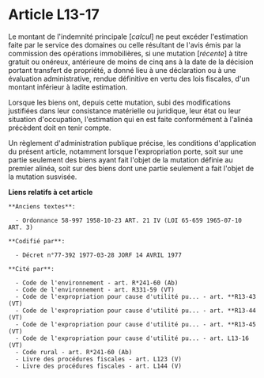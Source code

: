 # Article L13-17

Le montant de l'indemnité principale [*calcul*] ne peut excéder l'estimation faite par le service des domaines ou celle
résultant de l'avis émis par la commission des opérations immobilières, si une mutation [*récente*] à titre gratuit ou
onéreux, antérieure de moins de cinq ans à la date de la décision portant transfert de propriété, a donné lieu à une
déclaration ou à une évaluation administrative, rendue définitive en vertu des lois fiscales, d'un montant inférieur à ladite
estimation.

Lorsque les biens ont, depuis cette mutation, subi des modifications justifiées dans leur consistance matérielle ou
juridique, leur état ou leur situation d'occupation, l'estimation qui en est faite conformément à l'alinéa précèdent doit en
tenir compte.

Un règlement d'administration publique précise, les conditions d'application du présent article, notamment lorsque
l'expropriation porte, soit sur une partie seulement des biens ayant fait l'objet de la mutation définie au premier alinéa,
soit sur des biens dont une partie seulement a fait l'objet de la mutation susvisée.

**Liens relatifs à cet article**

	**Anciens textes**:

	  - Ordonnance 58-997 1958-10-23 ART. 21 IV (LOI 65-659 1965-07-10 ART. 3)

	**Codifié par**:

	  - Décret n°77-392 1977-03-28 JORF 14 AVRIL 1977

	**Cité par**:

	  - Code de l'environnement - art. R*241-60 (Ab)
	  - Code de l'environnement - art. R331-59 (VT)
	  - Code de l'expropriation pour cause d'utilité pu... - art. **R13-43 (VT)
	  - Code de l'expropriation pour cause d'utilité pu... - art. **R13-44 (VT)
	  - Code de l'expropriation pour cause d'utilité pu... - art. **R13-45 (VT)
	  - Code de l'expropriation pour cause d'utilité pu... - art. L13-16 (VT)
	  - Code rural - art. R*241-60 (Ab)
	  - Livre des procédures fiscales - art. L123 (V)
	  - Livre des procédures fiscales - art. L144 (V)
